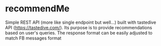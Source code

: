 # recommendMe
Simple REST API (more like single endpoint but well...) built with tastedive API (https://tastedive.com/).
Its purpose is to provide recommendations based on user's queries. The response format can be easily adjusted to match 
FB messages format

